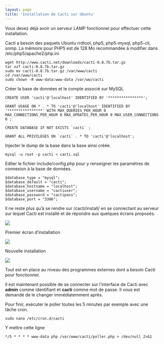 ```yaml
---
layout: page
title: 'Installation de Cacti sur Ubuntu'
---
```


Vous devez déjà avoir un serveur LAMP fonctionnel pour effectuer cette
installation.

Cacti a besoin des paquets Ubuntu rrdtool, php5, php5-mysql, php5-cli,
snmp. La mémoire pour PHP5 est de 128 Mo recommandée à modifier dans
/etc/php5/apache2/php.ini

~~~
wget http://www.cacti.net/downloads/cacti-0.8.7b.tar.gz
tar xzf cacti-0.8.7b.tar.gz
sudo mv cacti-0.8.7b.tar.gz /var/www/cacti
cd /var/www/cacti
sudo chown -R www-data:www-data /var/ww/cacti
~~~

Créer la base de données et le compte associé sur MySQL

~~~ {.code .sql}
CREATE USER 'cacti'@'localhost' IDENTIFIED BY '****************';
 
GRANT USAGE ON * . * TO 'cacti'@'localhost' IDENTIFIED BY '****************' WITH MAX_QUERIES_PER_HOUR 0 MAX_CONNECTIONS_PER_HOUR 0 MAX_UPDATES_PER_HOUR 0 MAX_USER_CONNECTIONS 0 ;
 
CREATE DATABASE IF NOT EXISTS `cacti` ;
 
GRANT ALL PRIVILEGES ON `cacti` . * TO 'cacti'@'localhost';
~~~

Injecter le dump de la base dans la base ainsi créée.

~~~
mysql -u root -p cacti < cacti.sql
~~~

Editer le fichier include/config.php pour y renseigner les paramètres de
connexion à la base de données.

~~~
$database_type = "mysql";
$database_default = "cacti";
$database_hostname = "localhost";
$database_username = "cactiuser";
$database_password = "cactipass";
$database_port = "3306";
~~~

Il ne reste plus qu’à se rendre sur /cacti/install/ en se connectant au
serveur sur lequel Cacti est installé et de répondre aux quelques écrans
proposés.

[![](/assets/media/cacti/cacti-install1.png@w=600)](/_detail/cacti/cacti-install1.png@id=cacti%253Aubuntu-install.html "cacti:cacti-install1.png")

Premier écran d’installation

[![](/assets/media/cacti/cacti-install2.png@w=600)](/_detail/cacti/cacti-install2.png@id=cacti%253Aubuntu-install.html "cacti:cacti-install2.png")

Nouvelle installation

[![](/assets/media/cacti/cacti-install3.png@w=600)](/_detail/cacti/cacti-install3.png@id=cacti%253Aubuntu-install.html "cacti:cacti-install3.png")

Tout est en place au niveau des programmes externes dont a besoin Cacti
pour fonctionner.

Il est maintenant possible de se connecter sur l’interface de Cacti avec
**admin** comme identifiant et **cacti** comme mot de passe. Il vous est
demandé de le changer immédiatemment après.

Pour finir, exécuter le poller toutes les 5 minutes par exemple avec une
tâche cron.

~~~
sudo nano /etc/cron.d/cacti
~~~

Y mettre cette ligne

~~~
*/5 * * * * www-data php /var/www/cacti/poller.php > /dev/null 2>&1
~~~